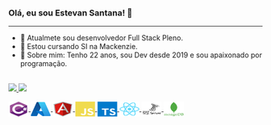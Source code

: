 ### Olá, eu sou Estevan Santana! 👋
<hr />

- 🔭 Atualmete sou desenvolvedor Full Stack Pleno.
- 🌱 Estou cursando SI na Mackenzie.
- 💬 Sobre mim: Tenho 22 anos, sou Dev desde 2019 e sou apaixonado por programação.

<br />

<div align="left">
  <a href="https://github.com/EstevanSantana">
  <img height="180em" src="https://github-readme-stats.vercel.app/api?username=EstevanSantana&show_icons=true&theme=vision-friendly-dark&include_all_commits=true&count_private=true"/>
  <img height="180em" src="https://github-readme-stats.vercel.app/api/top-langs/?username=EstevanSantana&layout=compact&langs_count=7&theme=vision-friendly-dark"/>
</div>
  
<div style="display: inline_block"><br>
  
  <img align="center" height="30" width="40" src="https://raw.githubusercontent.com/devicons/devicon/master/icons/csharp/csharp-original.svg" />
  <img align="center" height="30" width="40" src="https://github.com/devicons/devicon/blob/master/icons/azure/azure-original.svg" /> 
  <img align="center" height="30" width="40" src="https://github.com/devicons/devicon/blob/master/icons/angularjs/angularjs-original.svg">
  <img align="center" height="30" width="40" src="https://raw.githubusercontent.com/devicons/devicon/master/icons/javascript/javascript-plain.svg">
  <img align="center" height="30" width="40" src="https://raw.githubusercontent.com/devicons/devicon/master/icons/typescript/typescript-plain.svg">
  <img align="center" height="30" width="40" src="https://raw.githubusercontent.com/devicons/devicon/master/icons/react/react-original.svg">
  <img align="center" height="30" width="40" src="https://github.com/devicons/devicon/blob/master/icons/microsoftsqlserver/microsoftsqlserver-plain-wordmark.svg">
  <img align="center" height="30" width="40" src="https://github.com/devicons/devicon/blob/master/icons/mongodb/mongodb-plain-wordmark.svg">
  
</div>
  
